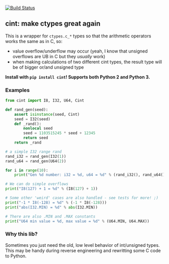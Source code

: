 [![Build Status](https://travis-ci.com/disconnect3d/cint.svg?branch=master)](https://travis-ci.com/disconnect3d/cint)
## cint: make ctypes great again

This is a wrapper for `ctypes.c_*` types so that the arithmetic operators works the same as in C, so:
- value overflow/underflow may occur (yeah, I know that unsigned overflows are UB in C but they _usually_ work)
- when making calculations of two different cint types, the result type will be of bigger or/and unsigned type

**Install with `pip install cint`! Supports both Python 2 and Python 3.**

### Examples

```python
from cint import I8, I32, U64, Cint

def rand_gen(seed):
    assert isinstance(seed, Cint)
    seed = I32(seed)
    def _rand():
        nonlocal seed
        seed = 1103515245 * seed + 12345
        return seed
    return _rand

# a simple I32 range rand
rand_i32 = rand_gen(I32(1))
rand_u64 = rand_gen(U64(2))

for i in range(10):
    print("Gen %d number: i32 = %d, u64 = %d" % (rand_i32(), rand_u64()))

# We can do simple overflows
print("I8(127) + 1 = %d" % (I8(127) + 1))

# Some other 'weird' cases are also handled - see tests for more! ;)
print("-1 * I8(-128) = %d" % (-1 * I8(-128)))
print("abs(I32.MIN) = %d" % abs(I32.MIN))

# There are also .MIN and .MAX constants
print("U64 min value = %d, max value = %d" % (U64.MIN, U64.MAX))
```

### Why this lib?

Sometimes you just need the old, low level behavior of int/unsigned types. This may be handy during reverse engineering and rewritting some C code to Python.
